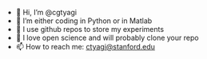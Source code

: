 - 👋 Hi, I’m @cgtyagi
- 👀 I’m either coding in Python or in Matlab
- 🌱 I use github repos to store my experiments 
- 💞️ I love open science and will probably clone your repo
- 📫 How to reach me: ctyagi@stanford.edu

<!---
cgtyagi/cgtyagi is a ✨ special ✨ repository because its `README.md` (this file) appears on your GitHub profile.
You can click the Preview link to take a look at your changes.
--->
